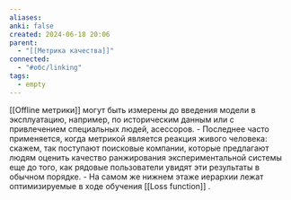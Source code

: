 ```yaml
---
aliases: 
anki: false
created: 2024-06-18 20:06
parent:
  - "[[Метрика качества]]"
connected:
  - "#обс/linking"
tags:
  - empty
---
```



[[Offline метрики]] могут быть измерены до введения модели в эксплуатацию, например, по историческим данным или с привлечением специальных людей, асессоров. 
	- Последнее часто применяется, когда метрикой является реакция живого человека: скажем, так поступают поисковые компании, которые предлагают людям оценить качество ранжирования экспериментальной системы еще до того, как рядовые пользователи увидят эти результаты в обычном порядке. 
	- На самом же нижнем этаже иерархии лежат оптимизируемые в ходе обучения [[Loss function]] .